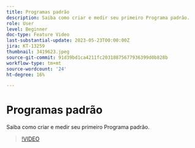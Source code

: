```yaml
---
title: Programas padrão
description: Saiba como criar e medir seu primeiro Programa padrão.
role: User
level: Beginner
doc-type: Feature Video
last-substantial-update: 2023-05-23T00:00:00Z
jira: KT-13259
thumbnail: 3419623.jpeg
source-git-commit: 91d39bd1ca4211fc20318875677936399d0b828b
workflow-type: tm+mt
source-wordcount: '24'
ht-degree: 16%

---
```



# Programas padrão

Saiba como criar e medir seu primeiro Programa padrão.

>[!VIDEO](https://video.tv.adobe.com/v/3419623/?learn=on)
